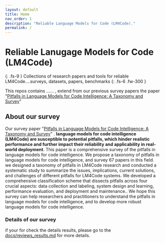 ```yaml
---
layout: default
title: Home
nav_order: 1
description: "Reliable Language Models for Code (LM4Code)."
permalink: /
---
```


# Reliable Lanugage Models for Code (LM4Code)
{: .fs-9 }
Collections of research papers and tools for reliable LM4Code....surveys, datasets, papers, benchmarks
{: .fs-6 .fw-300 }

This repos contains ...... , extend from our previous survey papers the paper "[Pitfalls in Language Models for Code Intelligence: A Taxonomy and Survey](https://arxiv.org/abs/2310.17903)"


## About our survey
Our survey paper "[Pitfalls in Language Models for Code Intelligence: A Taxonomy and Survey](https://arxiv.org/abs/2310.17903)" . **language models for code intelligence (LM4Code) are susceptible to potential pitfalls, which hinder realistic performance and further impact their reliability and applicability in real-world deployment**.
This paper is a comprehensive survey of the pitfalls in language models for code intelligence. We propose a taxonomy of pitfalls in language models for code intelligence, and survey 67 papers in this field. we designed a taxonomy of pitfalls in LM4Code research and conducted a systematic study to summarize the issues, implications, current solutions, and challenges of different pitfalls for LM4Code systems. We developed a comprehensive classification scheme that dissects pitfalls across four crucial aspects: data collection and labeling, system design and learning, performance evaluation, and deployment and maintenance.. We hope this survey can help researchers and practitioners to understand the pitfalls in language models for code intelligence, and to develop more robust language models for code intelligence.

### Details of our survey
if your for check the details results, please go to the [docs/reviews_results.md](docs/reviews_results.md) for more details.



